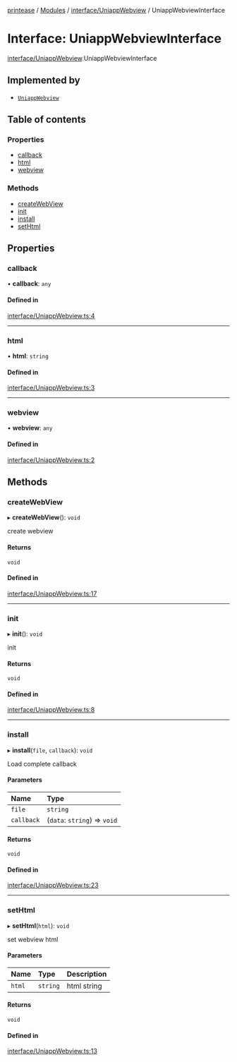 [printease](../README.md) / [Modules](../modules.md) / [interface/UniappWebview](../modules/interface_UniappWebview.md) / UniappWebviewInterface

# Interface: UniappWebviewInterface

[interface/UniappWebview](../modules/interface_UniappWebview.md).UniappWebviewInterface

## Implemented by

- [`UniappWebview`](../classes/components_uniappWebview.UniappWebview.md)

## Table of contents

### Properties

- [callback](interface_UniappWebview.UniappWebviewInterface.md#callback)
- [html](interface_UniappWebview.UniappWebviewInterface.md#html)
- [webview](interface_UniappWebview.UniappWebviewInterface.md#webview)

### Methods

- [createWebView](interface_UniappWebview.UniappWebviewInterface.md#createwebview)
- [init](interface_UniappWebview.UniappWebviewInterface.md#init)
- [install](interface_UniappWebview.UniappWebviewInterface.md#install)
- [setHtml](interface_UniappWebview.UniappWebviewInterface.md#sethtml)

## Properties

### callback

• **callback**: `any`

#### Defined in

[interface/UniappWebview.ts:4](https://github.com/Liu-Jinshuai/printease/blob/ba33e13/src/interface/UniappWebview.ts#L4)

___

### html

• **html**: `string`

#### Defined in

[interface/UniappWebview.ts:3](https://github.com/Liu-Jinshuai/printease/blob/ba33e13/src/interface/UniappWebview.ts#L3)

___

### webview

• **webview**: `any`

#### Defined in

[interface/UniappWebview.ts:2](https://github.com/Liu-Jinshuai/printease/blob/ba33e13/src/interface/UniappWebview.ts#L2)

## Methods

### createWebView

▸ **createWebView**(): `void`

create webview

#### Returns

`void`

#### Defined in

[interface/UniappWebview.ts:17](https://github.com/Liu-Jinshuai/printease/blob/ba33e13/src/interface/UniappWebview.ts#L17)

___

### init

▸ **init**(): `void`

init

#### Returns

`void`

#### Defined in

[interface/UniappWebview.ts:8](https://github.com/Liu-Jinshuai/printease/blob/ba33e13/src/interface/UniappWebview.ts#L8)

___

### install

▸ **install**(`file`, `callback`): `void`

Load complete callback

#### Parameters

| Name | Type |
| :------ | :------ |
| `file` | `string` |
| `callback` | (`data`: `string`) => `void` |

#### Returns

`void`

#### Defined in

[interface/UniappWebview.ts:23](https://github.com/Liu-Jinshuai/printease/blob/ba33e13/src/interface/UniappWebview.ts#L23)

___

### setHtml

▸ **setHtml**(`html`): `void`

set webview html

#### Parameters

| Name | Type | Description |
| :------ | :------ | :------ |
| `html` | `string` | html string |

#### Returns

`void`

#### Defined in

[interface/UniappWebview.ts:13](https://github.com/Liu-Jinshuai/printease/blob/ba33e13/src/interface/UniappWebview.ts#L13)
